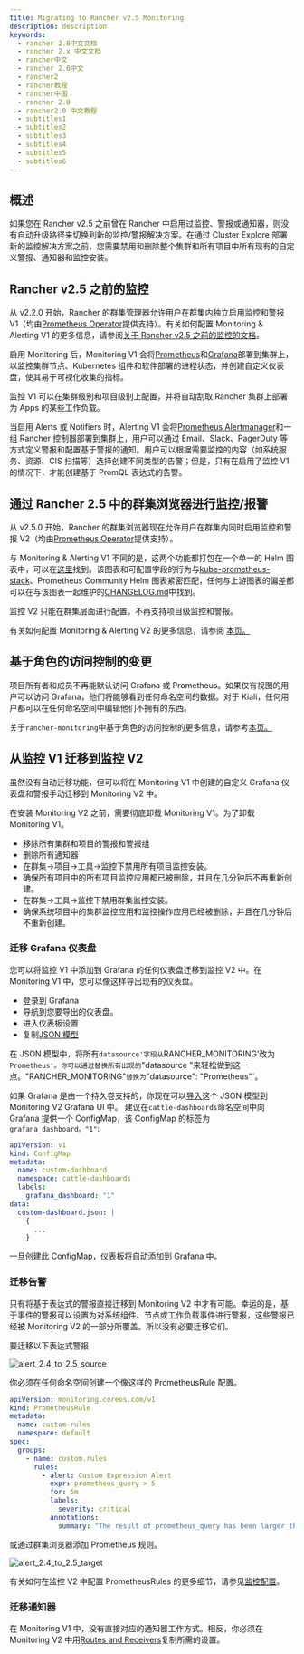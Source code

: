 ```yaml
---
title: Migrating to Rancher v2.5 Monitoring
description: description
keywords:
  - rancher 2.0中文文档
  - rancher 2.x 中文文档
  - rancher中文
  - rancher 2.0中文
  - rancher2
  - rancher教程
  - rancher中国
  - rancher 2.0
  - rancher2.0 中文教程
  - subtitles1
  - subtitles2
  - subtitles3
  - subtitles4
  - subtitles5
  - subtitles6
---
```


## 概述

如果您在 Rancher v2.5 之前曾在 Rancher 中启用过监控、警报或通知器，则没有自动升级路径来切换到新的监控/警报解决方案。在通过 Cluster Explore 部署新的监控解决方案之前，您需要禁用和删除整个集群和所有项目中所有现有的自定义警报、通知器和监控安装。

## Rancher v2.5 之前的监控

从 v2.2.0 开始，Rancher 的群集管理器允许用户在群集内独立启用监控和警报 V1（均由[Prometheus Operator](https://github.com/prometheus-operator/prometheus-operator)提供支持）。有关如何配置 Monitoring & Alerting V1 的更多信息，请参阅[关于 Rancher v2.5 之前的监控的文档](/rancher/v2.x/en/monitoring-alerting/v2.0.x-v2.4.x)。

启用 Monitoring 后，Monitoring V1 会将[Prometheus](https://prometheus.io/)和[Grafana](https://grafana.com/docs/grafana/latest/getting-started/what-is-grafana/)部署到集群上，以监控集群节点、Kubernetes 组件和软件部署的进程状态，并创建自定义仪表盘，使其易于可视化收集的指标。

监控 V1 可以在集群级别和项目级别上配置，并将自动刮取 Rancher 集群上部署为 Apps 的某些工作负载。

当启用 Alerts 或 Notifiers 时，Alerting V1 会将[Prometheus Alertmanager](https://prometheus.io/docs/alerting/latest/alertmanager/)和一组 Rancher 控制器部署到集群上，用户可以通过 Email、Slack、PagerDuty 等方式定义警报和配置基于警报的通知。用户可以根据需要监控的内容（如系统服务、资源、CIS 扫描等）选择创建不同类型的告警；但是，只有在启用了监控 V1 的情况下，才能创建基于 PromQL 表达式的告警。

## 通过 Rancher 2.5 中的群集浏览器进行监控/报警

从 v2.5.0 开始，Rancher 的群集浏览器现在允许用户在群集内同时启用监控和警报 V2（均由[Prometheus Operator](https://github.com/prometheus-operator/prometheus-operator)提供支持）。

与 Monitoring & Alerting V1 不同的是，这两个功能都打包在一个单一的 Helm 图表中，可以在[这里](https://github.com/rancher/charts/blob/main/charts/rancher-monitoring)找到。该图表和可配置字段的行为与[kube-prometheus-stack](https://github.com/prometheus-community/helm-charts/tree/main/charts/kube-prometheus-stack)、Prometheus Community Helm 图表紧密匹配，任何与上游图表的偏差都可以在与该图表一起维护的[CHANGELOG.md](https://github.com/rancher/charts/blob/main/charts/rancher-monitoring/CHANGELOG.md)中找到。

监控 V2 只能在群集层面进行配置。不再支持项目级监控和警报。

有关如何配置 Monitoring & Alerting V2 的更多信息，请参阅 [本页。]({{<baseurl>}}/rancher/v2.x/en/monitoring-alerting/v2.5/configuration)

## 基于角色的访问控制的变更

项目所有者和成员不再能默认访问 Grafana 或 Prometheus。如果仅有视图的用户可以访问 Grafana，他们将能够看到任何命名空间的数据。对于 Kiali，任何用户都可以在任何命名空间中编辑他们不拥有的东西。

关于`rancher-monitoring`中基于角色的访问控制的更多信息，请参考[本页。](./rbac)

## 从监控 V1 迁移到监控 V2

虽然没有自动迁移功能，但可以将在 Monitoring V1 中创建的自定义 Grafana 仪表盘和警报手动迁移到 Monitoring V2 中。

在安装 Monitoring V2 之前，需要彻底卸载 Monitoring V1。为了卸载 Monitoring V1。

- 移除所有集群和项目的警报和警报组
- 删除所有通知器
- 在群集->项目->工具->监控下禁用所有项目监控安装。
- 确保所有项目中的所有项目监控应用都已被删除，并且在几分钟后不再重新创建。
- 在群集->工具->监控下禁用群集监控安装。
- 确保系统项目中的集群监控应用和监控操作应用已经被删除，并且在几分钟后不重新创建。

### 迁移 Grafana 仪表盘

您可以将监控 V1 中添加到 Grafana 的任何仪表盘迁移到监控 V2 中。在 Monitoring V1 中，您可以像这样导出现有的仪表盘。

- 登录到 Grafana
- 导航到您要导出的仪表盘。
- 进入仪表板设置
- 复制[JSON 模型](https://grafana.com/docs/grafana/latest/dashboards/json-model/)

在 JSON 模型中，将所有`datasource'字段从`RANCHER_MONITORING'改为`Prometheus'。你可以通过替换所有出现的`"datasource "来轻松做到这一点。"RANCHER_MONITORING"`替换为`"datasource": "Prometheus"`。

如果 Grafana 是由一个持久卷支持的，你现在可以[导入](https://grafana.com/docs/grafana/latest/dashboards/export-import/)这个 JSON 模型到 Monitoring V2 Grafana UI 中。
建议在`cattle-dashboards`命名空间中向 Grafana 提供一个 ConfigMap，该 ConfigMap 的标签为`grafana_dashboard。"1"`:

```yaml
apiVersion: v1
kind: ConfigMap
metadata:
  name: custom-dashboard
  namespace: cattle-dashboards
  labels:
    grafana_dashboard: "1"
data:
  custom-dashboard.json: |
    { 
      ... 
    }
```

一旦创建此 ConfigMap，仪表板将自动添加到 Grafana 中。

### 迁移告警

只有将基于表达式的警报直接迁移到 Monitoring V2 中才有可能。幸运的是，基于事件的警报可以设置为对系统组件、节点或工作负载事件进行警报，这些警报已经被 Monitoring V2 的一部分所覆盖。所以没有必要迁移它们。

要迁移以下表达式警报

![alert_2.4_to_2.5_source](/img/rancher/monitoring/migration/alert_2.4_to_2.5_source.png)

你必须在任何命名空间创建一个像这样的 PrometheusRule 配置。

```yaml
apiVersion: monitoring.coreos.com/v1
kind: PrometheusRule
metadata:
  name: custom-rules
  namespace: default
spec:
  groups:
    - name: custom.rules
      rules:
        - alert: Custom Expression Alert
          expr: prometheus_query > 5
          for: 5m
          labels:
            severity: critical
          annotations:
            summary: "The result of prometheus_query has been larger than 5 for 5m. Current value {{ $value }}"
```

或通过群集浏览器添加 Prometheus 规则。

![alert_2.4_to_2.5_target](/img/rancher/monitoring/migration/alert_2.4_to_2.5_target.png)

有关如何在监控 V2 中配置 PrometheusRules 的更多细节，请参见[监控配置]({{<baseurl>}}/rancher/v2.x/en/monitoring-alerting/v2.5/configuration#prometheusrules)。

### 迁移通知器

在 Monitoring V1 中，没有直接对应的通知器工作方式。相反，你必须在 Monitoring V2 中用[Routes and Receivers]({{<baseurl>}}/rancher/v2.x/en/monitoring-alerting/v2.5/configuration#alertmanager-config)复制所需的设置。
